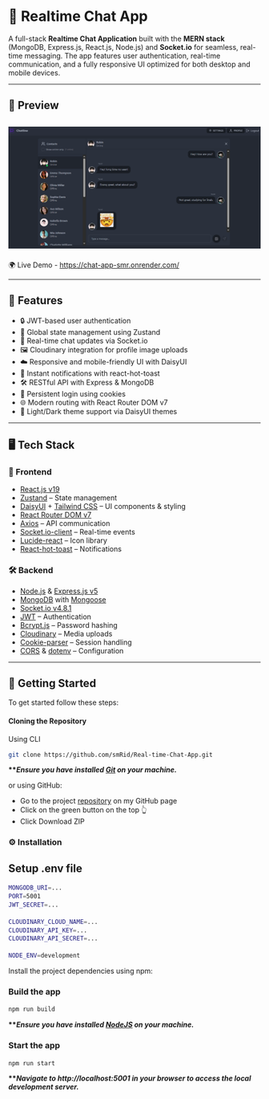 # 💬 Realtime Chat App

A full-stack **Realtime Chat Application** built with the **MERN stack** (MongoDB, Express.js, React.js, Node.js) and **Socket.io** for seamless, real-time messaging. The app features user authentication, real-time communication, and a fully responsive UI optimized for both desktop and mobile devices.

---


## 🔗 Preview

![Dashboard Preview](frontend/public/preview1.png) 
--
🌍 Live Demo - https://chat-app-smr.onrender.com/

---

## 🚀 Features

- 🔒 JWT-based user authentication  
- 🧠 Global state management using Zustand  
- 💬 Real-time chat updates via Socket.io  
- 🖼️ Cloudinary integration for profile image uploads  
- ☁️ Responsive and mobile-friendly UI with DaisyUI  
- 🔔 Instant notifications with react-hot-toast  
- 🛠️ RESTful API with Express & MongoDB  
- 🔄 Persistent login using cookies  
- 🌐 Modern routing with React Router DOM v7
- 🌙 Light/Dark theme support via DaisyUI themes

---

## 🖥️ Tech Stack

### 🚀 Frontend

- [React.js v19](https://react.dev/)
- [Zustand](https://zustand-demo.pmnd.rs/) – State management
- [DaisyUI](https://daisyui.com/) + [Tailwind CSS](https://tailwindcss.com/) – UI components & styling
- [React Router DOM v7](https://reactrouter.com/)
- [Axios](https://axios-http.com/) – API communication
- [Socket.io-client](https://socket.io/docs/v4/client-api/) – Real-time events
- [Lucide-react](https://www.npmjs.com/package/lucide-react) – Icon library
- [React-hot-toast](https://react-hot-toast.com/) – Notifications

### 🛠 Backend

- [Node.js](https://nodejs.org/) & [Express.js v5](https://expressjs.com/)
- [MongoDB](https://www.mongodb.com/) with [Mongoose](https://mongoosejs.com/)
- [Socket.io v4.8.1](https://socket.io/docs/v4/)
- [JWT](https://jwt.io/) – Authentication
- [Bcrypt.js](https://www.npmjs.com/package/bcryptjs) – Password hashing
- [Cloudinary](https://cloudinary.com/) – Media uploads
- [Cookie-parser](https://www.npmjs.com/package/cookie-parser) – Session handling
- [CORS](https://www.npmjs.com/package/cors) & [dotenv](https://www.npmjs.com/package/dotenv) – Configuration

---





## <a name="getting-started">🚀 Getting Started</a>

To get started follow these steps:

#### Cloning the Repository

Using CLI

```bash
git clone https://github.com/smRid/Real-time-Chat-App.git
```

**\*\*_Ensure you have installed [Git](https://git-scm.com) on your machine._**

or using GitHub:

-   Go to the project [repository](https://github.com/smRid/Real-time-Chat-App) on my GitHub page
-   Click on the green button on the top 👆
-   Click Download ZIP


### ⚙️ Installation


## Setup .env file
```bash
MONGODB_URI=...
PORT=5001
JWT_SECRET=...

CLOUDINARY_CLOUD_NAME=...
CLOUDINARY_API_KEY=...
CLOUDINARY_API_SECRET=...

NODE_ENV=development
```

Install the project dependencies using npm:

### Build the app

```bash
npm run build
```

**\*\*_Ensure you have installed [NodeJS](https://nodejs.org/en) on your machine._**

### Start the app

```bash
npm run start
```

**\*\*_Navigate to http://localhost:5001 in your browser to access the local development server._**
